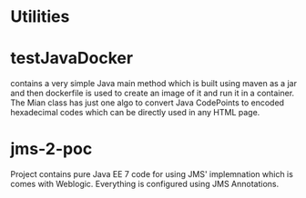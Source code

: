 # Utilities

# testJavaDocker
contains a very simple Java main method which is built using maven as a jar and then dockerfile is used to create an image of it and run it in a container.
The Mian class has just one algo to convert Java CodePoints to encoded hexadecimal codes which can be directly used in any HTML page.

# jms-2-poc
Project contains pure Java EE 7 code for using JMS' implemnation which is comes with Weblogic. Everything is configured using JMS Annotations.
